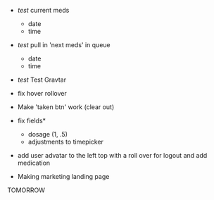 - *test* current meds 
    - date 
    - time

- *test* pull in 'next meds' in queue
     - date 
    - time
- *test*  Test Gravtar 

- fix hover rollover 

- Make 'taken btn' work (clear out)

- fix fields*
    - dosage (1, .5)
    - adjustments to timepicker  
    
- add user advatar to the left top with a roll over for logout and add medication 

- Making marketing landing page



TOMORROW
<!--- Collin helps with div transform and transistion-->
<!--- last taken - moment format -->
<!--use/add gravatar for user avatar 
    - User profile inforation: Name and avatar 
    - Patient has generic avatar assigned -->
<!--find time picker/use time picker-->